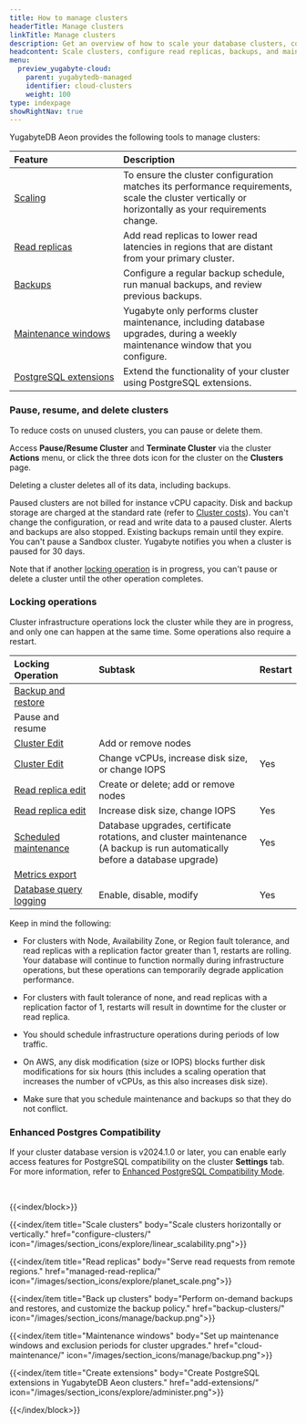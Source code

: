 ```yaml
---
title: How to manage clusters
headerTitle: Manage clusters
linkTitle: Manage clusters
description: Get an overview of how to scale your database clusters, configure backups and maintenance windows, and pause or delete clusters in YugabyteDB Aeon.
headcontent: Scale clusters, configure read replicas, backups, and maintenance, and pause clusters
menu:
  preview_yugabyte-cloud:
    parent: yugabytedb-managed
    identifier: cloud-clusters
    weight: 100
type: indexpage
showRightNav: true
---
```


YugabyteDB Aeon provides the following tools to manage clusters:

| Feature | Description |
| :--- | :--- |
| [Scaling](configure-clusters/) | To ensure the cluster configuration matches its performance requirements, scale the cluster vertically or horizontally as your requirements change. |
| [Read replicas](managed-read-replica/) | Add read replicas to lower read latencies in regions that are distant from your primary cluster. |
| [Backups](backup-clusters/) | Configure a regular backup schedule, run manual backups, and review previous backups. |
| [Maintenance windows](cloud-maintenance/) | Yugabyte only performs cluster maintenance, including database upgrades, during a weekly maintenance window that you configure. |
| [PostgreSQL&nbsp;extensions](add-extensions/) | Extend the functionality of your cluster using PostgreSQL extensions. |

### Pause, resume, and delete clusters

To reduce costs on unused clusters, you can pause or delete them.

Access **Pause/Resume Cluster** and **Terminate Cluster** via the cluster **Actions** menu, or click the three dots icon for the cluster on the **Clusters** page.

Deleting a cluster deletes all of its data, including backups.

Paused clusters are not billed for instance vCPU capacity. Disk and backup storage are charged at the standard rate (refer to [Cluster costs](../cloud-admin/cloud-billing-costs/#paused-cluster-costs)). You can't change the configuration, or read and write data to a paused cluster. Alerts and backups are also stopped. Existing backups remain until they expire. You can't pause a Sandbox cluster. Yugabyte notifies you when a cluster is paused for 30 days.

Note that if another [locking operation](#locking-operations) is in progress, you can't pause or delete a cluster until the other operation completes.

### Locking operations

Cluster infrastructure operations lock the cluster while they are in progress, and only one can happen at the same time. Some operations also require a restart.

| Locking Operation | Subtask | Restart |
| :--- | :--- | :--- |
| [Backup and restore](backup-clusters/) | | |
| Pause and resume | | |
| [Cluster Edit](configure-clusters/) | Add or remove nodes | |
| [Cluster Edit](configure-clusters/) | Change vCPUs, increase disk size, or change IOPS | Yes |
| [Read replica edit](managed-read-replica/) | Create or delete; add or remove nodes | |
| [Read replica edit](managed-read-replica/) | Increase disk size, change IOPS | Yes |
| [Scheduled maintenance](cloud-maintenance/) | Database upgrades, certificate rotations, and cluster maintenance<br>(A backup is run automatically before a database upgrade) | Yes |
| [Metrics export](../cloud-monitor/metrics-export/) | | |
| [Database query logging](../cloud-monitor/logging-export/) | Enable, disable, modify | Yes |
<!--
| [Database audit logging](../cloud-monitor/logging-export/) | Enable, disable, modify | Yes |
-->
Keep in mind the following:

- For clusters with Node, Availability Zone, or Region fault tolerance, and read replicas with a replication factor greater than 1, restarts are rolling. Your database will continue to function normally during infrastructure operations, but these operations can temporarily degrade application performance.

- For clusters with fault tolerance of none, and read replicas with a replication factor of 1, restarts will result in downtime for the cluster or read replica.

- You should schedule infrastructure operations during periods of low traffic.

- On AWS, any disk modification (size or IOPS) blocks further disk modifications for six hours (this includes a scaling operation that increases the number of vCPUs, as this also increases disk size).

- Make sure that you schedule maintenance and backups so that they do not conflict.

### Enhanced Postgres Compatibility

If your cluster database version is v2024.1.0 or later, you can enable early access features for PostgreSQL compatibility on the cluster **Settings** tab. For more information, refer to [Enhanced PostgreSQL Compatibility Mode](../../develop/postgresql-compatibility/).

&nbsp;

{{<index/block>}}

  {{<index/item
    title="Scale clusters"
    body="Scale clusters horizontally or vertically."
    href="configure-clusters/"
    icon="/images/section_icons/explore/linear_scalability.png">}}

  {{<index/item
    title="Read replicas"
    body="Serve read requests from remote regions."
    href="managed-read-replica/"
    icon="/images/section_icons/explore/planet_scale.png">}}

  {{<index/item
    title="Back up clusters"
    body="Perform on-demand backups and restores, and customize the backup policy."
    href="backup-clusters/"
    icon="/images/section_icons/manage/backup.png">}}

  {{<index/item
    title="Maintenance windows"
    body="Set up maintenance windows and exclusion periods for cluster upgrades."
    href="cloud-maintenance/"
    icon="/images/section_icons/manage/backup.png">}}

  {{<index/item
    title="Create extensions"
    body="Create PostgreSQL extensions in YugabyteDB Aeon clusters."
    href="add-extensions/"
    icon="/images/section_icons/explore/administer.png">}}

{{</index/block>}}

